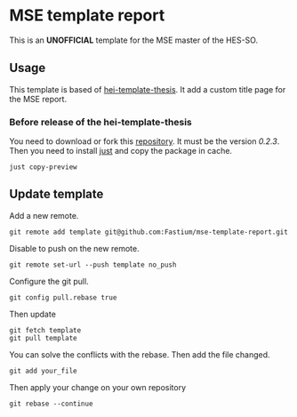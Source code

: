 # MSE template report
This is an **UNOFFICIAL** template for the MSE master of the HES-SO.

## Usage
This template is based of [hei-template-thesis](https://github.com/hei-templates/hei-synd-thesis/tree/main).
It add a custom title page for the MSE report.

### Before release of the hei-template-thesis
You need to download or fork this [repository](https://github.com/hei-templates/hei-synd-thesis/tree/main).
It must be the version *0.2.3*.
Then you need to install [just](https://github.com/casey/just) and copy the package in cache.
```terminal
just copy-preview
```
## Update template
Add a new remote.
```terminal
git remote add template git@github.com:Fastium/mse-template-report.git
```
Disable to push on the new remote.
```terminal
git remote set-url --push template no_push
```

Configure the git pull.
```terminal
git config pull.rebase true
```

Then update
```terminal
git fetch template
git pull template
```
You can solve the conflicts with the rebase.
Then add the file changed.
```terminal
git add your_file
```
Then apply your change on your own repository
```terminal
git rebase --continue
```
